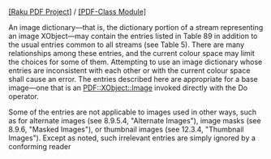 [[Raku PDF Project]](https://pdf-raku.github.io)
 / [[PDF-Class Module]](https://pdf-raku.github.io/PDF-Class-raku)

An image dictionary—that is, the dictionary portion of a stream representing an image XObject—may contain the entries listed in Table 89 in addition to the usual entries common to all streams (see Table 5). There are many relationships among these entries, and the current colour space may limit the choices for some of them. Attempting to use an image dictionary whose entries are inconsistent with each other or with the current colour space shall cause an error. The entries described here are appropriate for a base image—one that is an [PDF::XObject::Image](https://pdf-raku.github.io/PDF-Class-raku) invoked directly with the Do operator.

Some of the entries are not applicable to images used in other ways, such as for alternate images (see 8.9.5.4, "Alternate Images"), image masks (see 8.9.6, "Masked Images"), or thumbnail images (see 12.3.4, "Thumbnail Images"). Except as noted, such irrelevant entries are simply ignored by a conforming reader

